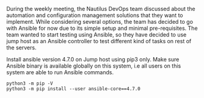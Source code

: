 During the weekly meeting, the Nautilus DevOps team discussed about the automation and configuration management solutions that they want to implement. While considering several options, the team has decided to go with Ansible for now due to its simple setup and minimal pre-requisites. The team wanted to start testing using Ansible, so they have decided to use jump host as an Ansible controller to test different kind of tasks on rest of the servers.



Install ansible version 4.7.0 on Jump host using pip3 only. Make sure Ansible binary is available globally on this system, i.e all users on this system are able to run Ansible commands.

```
python3 -m pip -V
python3 -m pip install --user ansible-core==4.7.0
```
